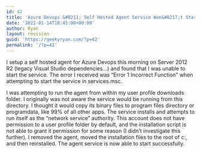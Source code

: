 ```yaml
---
id: 42
title: 'Azure Devops &#8211; Self Hosted Agent Service Won&#8217;t Start &#8211; Incorrect Function'
date: '2022-01-14T18:45:00+00:00'
author: Ryan
layout: revision
guid: 'https://geekyryan.com/?p=42'
permalink: '/?p=42'
---
```


I setup a self hosted agent for Azure Devops this morning on Server 2012 R2 (legacy Visual Studio dependencies…) and found that I was unable to start the service. The error I received was “Error 1 Incorrect Function” when attempting to start the service in services.msc.

I was attempting to run the agent from within my user profile downloads folder. I originally was not aware the service would be running from this directory. I thought it would copy its binary files to program files directory or programdata, like 99% of all other apps. The service installs and attempts to run itself as the “network service” authority. This account does not have permission to a user profile folder by default, and the installation script is not able to grant it permission for some reason (I didn’t investigate this further). I removed the agent, moved the installation files to the root of c:, and then reinstalled. The agent service is now able to start successfully.